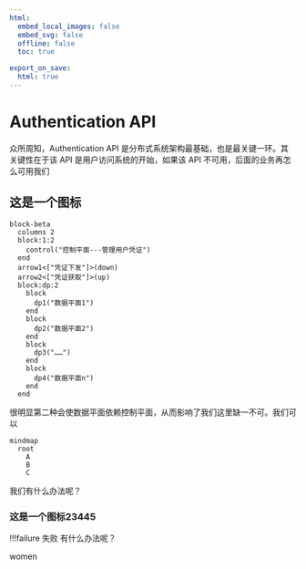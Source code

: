 ```yaml
---
html:
  embed_local_images: false
  embed_svg: false
  offline: false
  toc: true

export_on_save:
  html: true
---
```


# Authentication API 
众所周知，Authentication API 是分布式系统架构最基础，也是最关键一环。其关键性在于该 API 是用户访问系统的开始，如果该 API 不可用，后面的业务再怎么可用我们

## 这是一个图标
```mermaid
block-beta
  columns 2
  block:1:2
    control("控制平面---管理用户凭证")
  end
  arrow1<["凭证下发"]>(down)
  arrow2<["凭证获取"]>(up)
  block:dp:2
    block
      dp1("数据平面1")
    end
    block
      dp2("数据平面2")
    end
    block
      dp3("……")
    end
    block
      dp4("数据平面n")
    end
  end
```
很明显第二种会使数据平面依赖控制平面，从而影响了我们这里缺一不可。我们可以

```mermaid
mindmap
  root
    A
    B
    C
```
我们有什么办法呢？

### 这是一个图标23445

!!!failure 失败
    有什么办法呢？

women 



  
